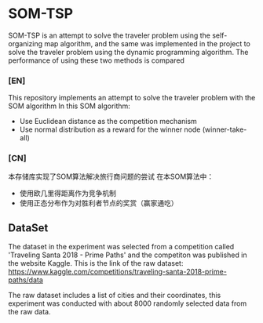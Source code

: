 # SOM-TSP
SOM-TSP is an attempt to solve the traveler problem using the self-organizing map algorithm, and the same was implemented in the project to solve the traveler problem using the dynamic programming algorithm. The performance of using these two methods is compared
### [EN]
This repository implements an attempt to solve the traveler problem with the SOM algorithm
In this SOM algorithm:
+ Use Euclidean distance as the competition mechanism
+ Use normal distribution as a reward for the winner node (winner-take-all)

### [CN]
本存储库实现了SOM算法解决旅行商问题的尝试
在本SOM算法中：
+ 使用欧几里得距离作为竞争机制
+ 使用正态分布作为对胜利者节点的奖赏（赢家通吃）

## DataSet
The dataset in the experiment was selected from a competition called 'Traveling Santa 2018 - Prime Paths' and the competiton was published in the website Kaggle. This is the link of the raw dataset: https://www.kaggle.com/competitions/traveling-santa-2018-prime-paths/data

The raw dataset includes a list of cities and their coordinates, this experiment was conducted with about 8000 randomly selected data from the raw data.
